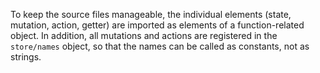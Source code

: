 To keep the source files manageable, the individual elements
(state, mutation, action, getter) are imported as elements of a function-related object. 
In addition, all mutations and actions are registered in the `store/names` object,
so that the names can be called as constants, not as strings.
